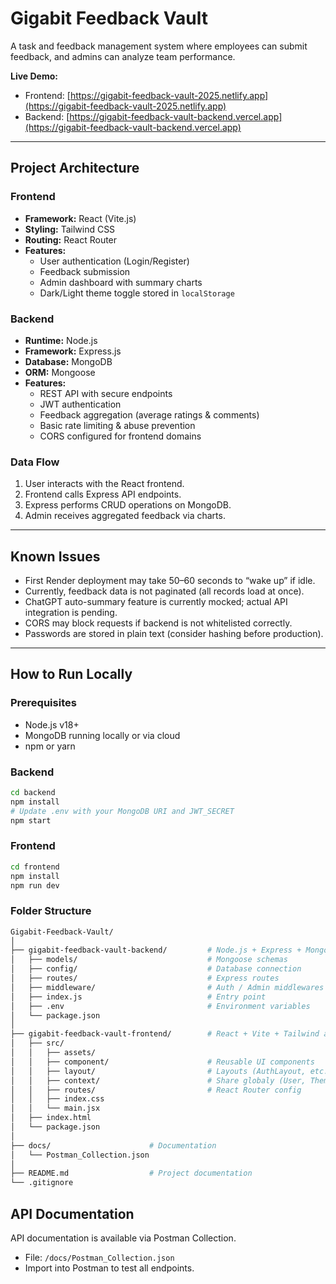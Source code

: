 # Gigabit Feedback Vault

A task and feedback management system where employees can submit feedback, and admins can analyze team performance.

**Live Demo:** 
- Frontend: [https://gigabit-feedback-vault-2025.netlify.app](https://gigabit-feedback-vault-2025.netlify.app)
- Backend: [https://gigabit-feedback-vault-backend.vercel.app](https://gigabit-feedback-vault-backend.vercel.app)

---

## Project Architecture

### Frontend
- **Framework:** React (Vite.js)  
- **Styling:** Tailwind CSS  
- **Routing:** React Router  
- **Features:**
  - User authentication (Login/Register)
  - Feedback submission
  - Admin dashboard with summary charts
  - Dark/Light theme toggle stored in `localStorage`

### Backend
- **Runtime:** Node.js  
- **Framework:** Express.js  
- **Database:** MongoDB  
- **ORM:** Mongoose  
- **Features:**
  - REST API with secure endpoints
  - JWT authentication
  - Feedback aggregation (average ratings & comments)
  - Basic rate limiting & abuse prevention
  - CORS configured for frontend domains

### Data Flow
1. User interacts with the React frontend.
2. Frontend calls Express API endpoints.
3. Express performs CRUD operations on MongoDB.
4. Admin receives aggregated feedback via charts.

---

## Known Issues
- First Render deployment may take 50–60 seconds to “wake up” if idle.
- Currently, feedback data is not paginated (all records load at once).
- ChatGPT auto-summary feature is currently mocked; actual API integration is pending.
- CORS may block requests if backend is not whitelisted correctly.
- Passwords are stored in plain text (consider hashing before production).

---

## How to Run Locally

### Prerequisites
- Node.js v18+  
- MongoDB running locally or via cloud  
- npm or yarn

### Backend
```bash
cd backend
npm install
# Update .env with your MongoDB URI and JWT_SECRET
npm start
```
### Frontend
```bash
cd frontend
npm install
npm run dev
```
### Folder Structure
```bash
Gigabit-Feedback-Vault/
│
├── gigabit-feedback-vault-backend/         # Node.js + Express + Mongoose API
│   ├── models/                             # Mongoose schemas
│   ├── config/                             # Database connection
│   ├── routes/                             # Express routes
│   ├── middleware/                         # Auth / Admin middlewares
│   ├── index.js                            # Entry point
│   ├── .env                                # Environment variables
│   └── package.json
│
├── gigabit-feedback-vault-frontend/        # React + Vite + Tailwind app
│   ├── src/
│   │   ├── assets/        
│   │   ├── component/                      # Reusable UI components
│   │   ├── layout/                         # Layouts (AuthLayout, etc.)
│   │   ├── context/                        # Share globaly (User, Theme, etc.)
│   │   ├── routes/                         # React Router config
│   │   ├── index.css           
│   │   └── main.jsx
│   ├── index.html
│   └── package.json
│
├── docs/                      # Documentation
│   └── Postman_Collection.json
│
├── README.md                  # Project documentation
└── .gitignore

```
## API Documentation
API documentation is available via Postman Collection.

- File: `/docs/Postman_Collection.json`
- Import into Postman to test all endpoints.